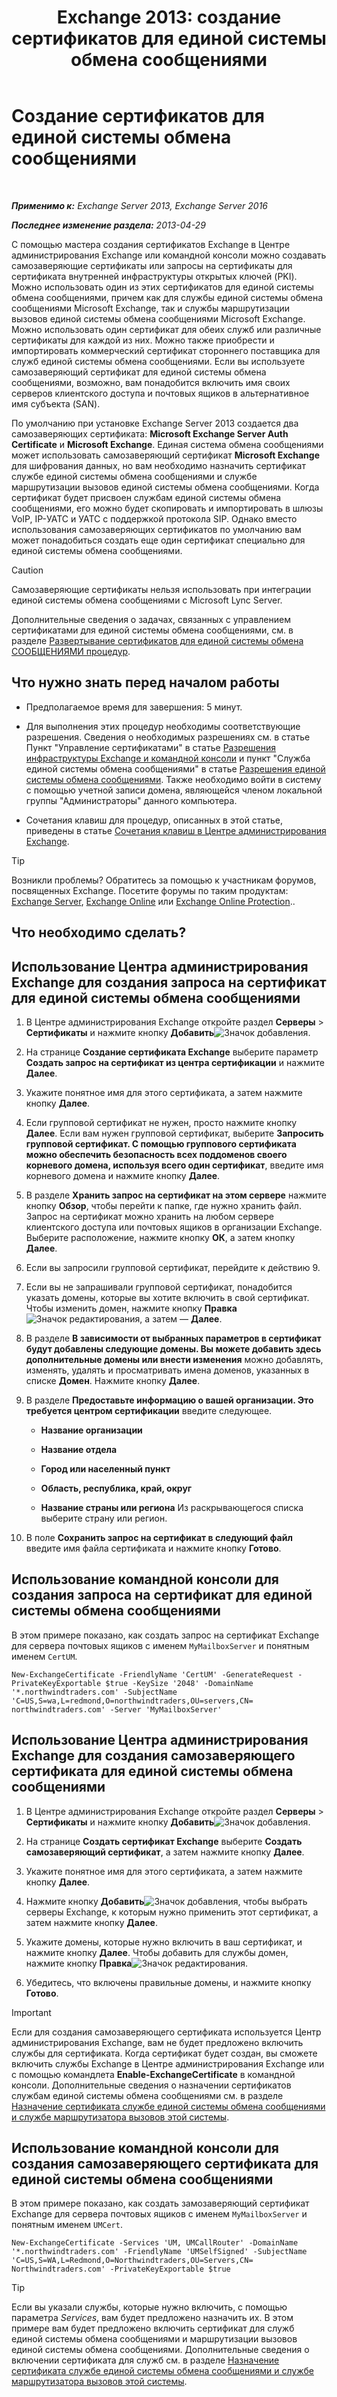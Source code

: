 ﻿---
title: 'Exchange 2013: создание сертификатов для единой системы обмена сообщениями'
TOCTitle: Создание сертификатов для единой системы обмена сообщениями
ms:assetid: 66807ee7-3d3f-482d-a3ac-d4e9baca3271
ms:mtpsurl: https://technet.microsoft.com/ru-ru/library/Dn205141(v=EXCHG.150)
ms:contentKeyID: 54652123
ms.date: 04/30/2018
mtps_version: v=EXCHG.150
ms.translationtype: HT
---

# Создание сертификатов для единой системы обмена сообщениями

 

_**Применимо к:** Exchange Server 2013, Exchange Server 2016_

_**Последнее изменение раздела:** 2013-04-29_

С помощью мастера создания сертификатов Exchange в Центре администрирования Exchange или командной консоли можно создавать самозаверяющие сертификаты или запросы на сертификаты для сертификата внутренней инфраструктуры открытых ключей (PKI). Можно использовать один из этих сертификатов для единой системы обмена сообщениями, причем как для службы единой системы обмена сообщениями Microsoft Exchange, так и службы маршрутизации вызовов единой системы обмена сообщениями Microsoft Exchange. Можно использовать один сертификат для обеих служб или различные сертификаты для каждой из них. Можно также приобрести и импортировать коммерческий сертификат стороннего поставщика для служб единой системы обмена сообщениями. Если вы используете самозаверяющий сертификат для единой системы обмена сообщениями, возможно, вам понадобится включить имя своих серверов клиентского доступа и почтовых ящиков в альтернативное имя субъекта (SAN).

По умолчанию при установке Exchange Server 2013 создается два самозаверяющих сертификата: **Microsoft Exchange Server Auth Certificate** и **Microsoft Exchange**. Единая система обмена сообщениями может использовать самозаверяющий сертификат **Microsoft Exchange** для шифрования данных, но вам необходимо назначить сертификат службе единой системы обмена сообщениями и службе маршрутизации вызовов единой системы обмена сообщениями. Когда сертификат будет присвоен службам единой системы обмена сообщениями, его можно будет скопировать и импортировать в шлюзы VoIP, IP-УАТС и УАТС с поддержкой протокола SIP. Однако вместо использования самозаверяющих сертификатов по умолчанию вам может понадобиться создать еще один сертификат специально для единой системы обмена сообщениями.

> [!CAUTION]  
> Самозаверяющие сертификаты нельзя использовать при интеграции единой системы обмена сообщениями с Microsoft Lync Server.


Дополнительные сведения о задачах, связанных с управлением сертификатами для единой системы обмена сообщениями, см. в разделе [Развертывание сертификатов для единой системы обмена СООБЩЕНИЯМИ процедур](deploying-certificates-for-um-procedures-exchange-2013-help.md).

## Что нужно знать перед началом работы

  - Предполагаемое время для завершения: 5 минут.

  - Для выполнения этих процедур необходимы соответствующие разрешения. Сведения о необходимых разрешениях см. в статье Пункт "Управление сертификатами" в статье [Разрешения инфраструктуры Exchange и командной консоли](exchange-and-shell-infrastructure-permissions-exchange-2013-help.md) и пункт "Служба единой системы обмена сообщениями" в статье [Разрешения единой системы обмена сообщениями](unified-messaging-permissions-exchange-2013-help.md). Также необходимо войти в систему с помощью учетной записи домена, являющейся членом локальной группы "Администраторы" данного компьютера.

  - Сочетания клавиш для процедур, описанных в этой статье, приведены в статье [Сочетания клавиш в Центре администрирования Exchange](keyboard-shortcuts-in-the-exchange-admin-center-exchange-online-protection-help.md).

> [!TIP]  
> Возникли проблемы? Обратитесь за помощью к участникам форумов, посвященных Exchange. Посетите форумы по таким продуктам: <a href="https://go.microsoft.com/fwlink/p/?linkid=60612">Exchange Server</a>, <a href="https://go.microsoft.com/fwlink/p/?linkid=267542">Exchange Online</a> или <a href="https://go.microsoft.com/fwlink/p/?linkid=285351">Exchange Online Protection</a>..


## Что необходимо сделать?

## Использование Центра администрирования Exchange для создания запроса на сертификат для единой системы обмена сообщениями

1.  В Центре администрирования Exchange откройте раздел **Серверы** \> **Сертификаты** и нажмите кнопку **Добавить**![Значок добавления](images/JJ218640.c1e75329-d6d7-4073-a27d-498590bbb558(EXCHG.150).gif "Значок добавления").

2.  На странице **Создание сертификата Exchange** выберите параметр **Создать запрос на сертификат из центра сертификации** и нажмите **Далее**.

3.  Укажите понятное имя для этого сертификата, а затем нажмите кнопку **Далее**.

4.  Если групповой сертификат не нужен, просто нажмите кнопку **Далее**. Если вам нужен групповой сертификат, выберите **Запросить групповой сертификат. С помощью группового сертификата можно обеспечить безопасность всех поддоменов своего корневого домена, используя всего один сертификат**, введите имя корневого домена и нажмите кнопку **Далее**.

5.  В разделе **Хранить запрос на сертификат на этом сервере** нажмите кнопку **Обзор**, чтобы перейти к папке, где нужно хранить файл. Запрос на сертификат можно хранить на любом сервере клиентского доступа или почтовых ящиков в организации Exchange. Выберите расположение, нажмите кнопку **ОК**, а затем кнопку **Далее**.

6.  Если вы запросили групповой сертификат, перейдите к действию 9.

7.  Если вы не запрашивали групповой сертификат, понадобится указать домены, которые вы хотите включить в свой сертификат. Чтобы изменить домен, нажмите кнопку **Правка**![Значок редактирования](images/Bb124582.6f53ccb2-1f13-4c02-bea0-30690e6ea71d(EXCHG.150).gif "Значок редактирования"), а затем — **Далее**.

8.  В разделе **В зависимости от выбранных параметров в сертификат будут добавлены следующие домены. Вы можете добавить здесь дополнительные домены или внести изменения** можно добавлять, изменять, удалять и просматривать имена доменов, указанных в списке **Домен**. Нажмите кнопку **Далее**.

9.  В разделе **Предоставьте информацию о вашей организации. Это требуется центром сертификации** введите следующее.
    
      - **Название организации**
    
      - **Название отдела**
    
      - **Город или населенный пункт**
    
      - **Область, республика, край, округ**
    
      - **Название страны или региона** Из раскрывающегося списка выберите страну или регион.

10. В поле **Сохранить запрос на сертификат в следующий файл** введите имя файла сертификата и нажмите кнопку **Готово**.

## Использование командной консоли для создания запроса на сертификат для единой системы обмена сообщениями

В этом примере показано, как создать запрос на сертификат Exchange для сервера почтовых ящиков с именем `MyMailboxServer` и понятным именем `CertUM`.

    New-ExchangeCertificate -FriendlyName 'CertUM' -GenerateRequest -PrivateKeyExportable $true -KeySize '2048' -DomainName '*.northwindtraders.com' -SubjectName 'C=US,S=wa,L=redmond,O=northwindtraders,OU=servers,CN= northwindtraders.com' -Server 'MyMailboxServer'

## Использование Центра администрирования Exchange для создания самозаверяющего сертификата для единой системы обмена сообщениями

1.  В Центре администрирования Exchange откройте раздел **Серверы** \> **Сертификаты** и нажмите кнопку **Добавить**![Значок добавления](images/JJ218640.c1e75329-d6d7-4073-a27d-498590bbb558(EXCHG.150).gif "Значок добавления").

2.  На странице **Создать сертификат Exchange** выберите **Создать самозаверяющий сертификат**, а затем нажмите кнопку **Далее**.

3.  Укажите понятное имя для этого сертификата, а затем нажмите кнопку **Далее**.

4.  Нажмите кнопку **Добавить**![Значок добавления](images/JJ218640.c1e75329-d6d7-4073-a27d-498590bbb558(EXCHG.150).gif "Значок добавления"), чтобы выбрать серверы Exchange, к которым нужно применить этот сертификат, а затем нажмите кнопку **Далее**.

5.  Укажите домены, которые нужно включить в ваш сертификат, и нажмите кнопку **Далее**. Чтобы добавить для службы домен, нажмите кнопку **Правка**![Значок редактирования](images/Bb124582.6f53ccb2-1f13-4c02-bea0-30690e6ea71d(EXCHG.150).gif "Значок редактирования").

6.  Убедитесь, что включены правильные домены, и нажмите кнопку **Готово**.

> [!IMPORTANT]  
> Если для создания самозаверяющего сертификата используется Центр администрирования Exchange, вам не будет предложено включить службы для сертификата. Когда сертификат будет создан, вы сможете включить службы Exchange в Центре администрирования Exchange или с помощью командлета <strong>Enable-ExchangeCertificate</strong> в командной консоли. Дополнительные сведения о назначении сертификатов службам единой системы обмена сообщениями см. в разделе <a href="assign-a-certificate-to-the-um-and-um-call-router-services-exchange-2013-help.md">Назначение сертификата службе единой системы обмена сообщениями и службе маршрутизатора вызовов этой системы</a>.


## Использование командной консоли для создания самозаверяющего сертификата для единой системы обмена сообщениями

В этом примере показано, как создать замозаверяющий сертификат Exchange для сервера почтовых ящиков с именем `MyMailboxServer` и понятным именем `UMCert`.

    New-ExchangeCertificate -Services 'UM, UMCallRouter' -DomainName '*.northwindtraders.com' -FriendlyName 'UMSelfSigned' -SubjectName 'C=US,S=WA,L=Redmond,O=Northwindtraders,OU=Servers,CN= Northwindtraders.com' -PrivateKeyExportable $true

> [!TIP]  
> Если вы указали службы, которые нужно включить, с помощью параметра <em>Services</em>, вам будет предложено назначить их. В этом примере вам будет предложено включить сертификат для служб единой системы обмена сообщениями и маршрутизации вызовов единой системы обмена сообщениями. Дополнительные сведения о включении сертификата для служб см. в разделе <a href="assign-a-certificate-to-the-um-and-um-call-router-services-exchange-2013-help.md">Назначение сертификата службе единой системы обмена сообщениями и службе маршрутизатора вызовов этой системы</a>.

